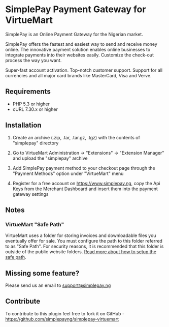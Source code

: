 # SimplePay Payment Gateway for VirtueMart

SimplePay is an Online Payment Gateway for the Nigerian market.

SimplePay offers the fastest and easiest way to send and receive money online. The innovative payment solution enables online businesses to integrate payments into their websites easily. Customize the check-out process the way you want.

Super-fast account activation. Top-notch customer support. Support for all currencies and all major card brands like MasterCard, Visa and Verve.

## Requirements
* PHP 5.3 or higher
* cURL 7.30.x or higher

## Installation
1. Create an archive (.zip, .tar, .tar.gz, .tgz) with the contents of "simplepay" directory 

2. Go to VirtueMart Administration -> "Extensions" -> "Extension Manager" and upload the "simplepay" archive

3. Add SimplePay payment method to your checkout page through the "Payment Methods" option under "VirtueMart" menu 

4. Register for a free account on https://www.simplepay.ng, copy the Api Keys from the Merchant Dashboard and insert them into the payment gateway settings

## Notes
### VirtueMart "Safe Path"
VirtueMart uses a folder for storing invoices and downloadable files you eventually offer for sale. You must configure the path to this folder referred to as "Safe Path". For security reasons, it is recommended that this folder is outside of the public website folders.
[Read more about how to setup the safe path](setuphttp://docs.virtuemart.net/faqs/110-how-to-set-the-safe-path.html).

## Missing some feature?
Please send us an email to support@simplepay.ng

## Contribute
To contribute to this plugin feel free to fork it on GitHub - https://github.com/simplepayng/simplepay-virtuemart
